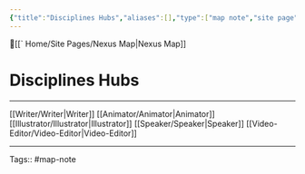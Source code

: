 ```yaml
---
{"title":"Disciplines Hubs","aliases":[],"type":["map note","site page"],"dg-publish":true,"publish":true,"tags":[],"permalink":"/home/site-pages/disciplines-hubs/","dgPassFrontmatter":true,"created":"2023-09-08T14:03:20.550-07:00","updated":"2023-09-10T23:19:20.813-07:00"}
---
```



🔺[[` Home/Site Pages/Nexus Map\|Nexus Map]]

# Disciplines Hubs
---

[[Writer/Writer\|Writer]]
[[Animator/Animator\|Animator]]
[[Illustrator/Illustrator\|Illustrator]]
[[Speaker/Speaker\|Speaker]]
[[Video-Editor/Video-Editor\|Video-Editor]]





---
Tags:: #map-note 










